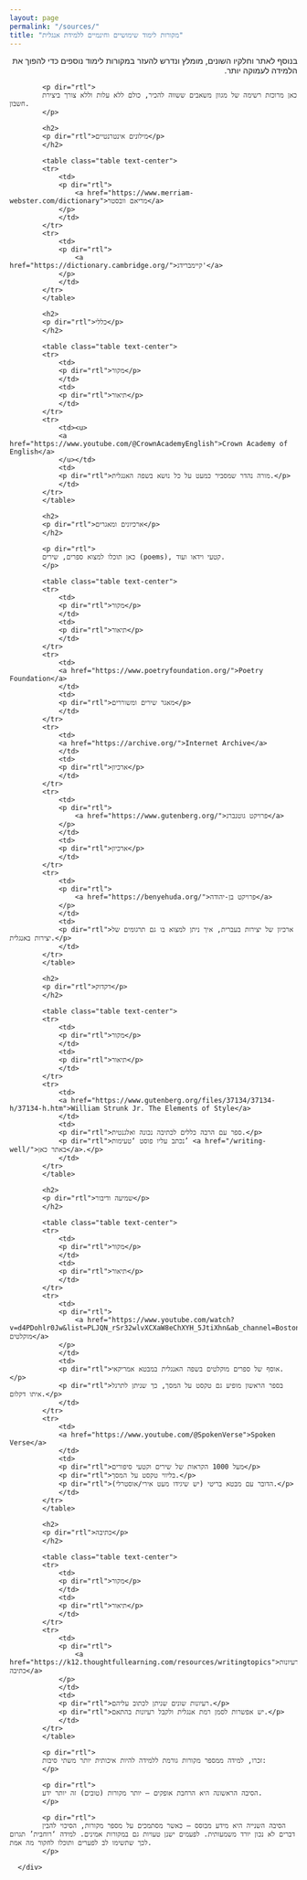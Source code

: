 ```yaml
---
layout: page
permalink: "/sources/"
title: "מקורות לימוד שימושיים וחינמיים ללמידת אנגלית"
---
```



<div class="container px-4 px-lg-5">
    <div class="row gx-4 gx-lg-5 justify-content-center">
        <div class="col-md-10 col-lg-8 col-xl-7">
          <!-- Post preview-->
            <p dir="rtl">
            בנוסף לאתר וחלקיו השונים, מומלץ ונדרש להעזר במקורות לימוד נוספים כדי להפוך את הלמידה לעמוקה יותר.
            </p>

            <p dir="rtl">
            כאן מרוכזת רשימה של מגוון משאבים ששווה להכיר, כולם ללא עלות וללא צורך ביצירת חשבון.
            </p>

            <h2>
            <p dir="rtl">מילונים אינטרנטיים</p>
            </h2>

            <table class="table text-center">
            <tr>
                <td>
                <p dir="rtl">
                    <a href="https://www.merriam-webster.com/dictionary">מריאם וובסטר</a>
                </p>
                </td>
            </tr>
            <tr>
                <td>
                <p dir="rtl">
                    <a href="https://dictionary.cambridge.org/">קיימברידג'</a>
                </p>
                </td>
            </tr>
            </table>

            <h2>
            <p dir="rtl">כללי</p>
            </h2>

            <table class="table text-center">
            <tr>
                <td>
                <p dir="rtl">מקור</p>
                </td>
                <td>
                <p dir="rtl">תיאור</p>
                </td>
            </tr>
            <tr>
                <td><u>
                <a href="https://www.youtube.com/@CrownAcademyEnglish">Crown Academy of English</a>
                </u></td>
                <td>
                <p dir="rtl">מורה נהדר שמסביר כמעט על כל נושא בשפה האנגלית.</p>
                </td>
            </tr>
            </table>

            <h2>
            <p dir="rtl">ארכיונים ומאגרים</p>
            </h2>

            <p dir="rtl">
            כאן תוכלו למצוא ספרים, שירים (poems), קטעי וידאו ועוד.
            </p>

            <table class="table text-center">
            <tr>
                <td>
                <p dir="rtl">מקור</p>
                </td>
                <td>
                <p dir="rtl">תיאור</p>
                </td>
            </tr>
            <tr>
                <td>
                <a href="https://www.poetryfoundation.org/">Poetry Foundation</a>
                </td>
                <td>
                <p dir="rtl">מאגר שירים ומשוררים</p>
                </td>
            </tr>
            <tr>
                <td>
                <a href="https://archive.org/">Internet Archive</a>
                </td>
                <td>
                <p dir="rtl">ארכיון</p>
                </td>
            </tr>
            <tr>
                <td>
                <p dir="rtl">
                    <a href="https://www.gutenberg.org/">פרויקט גוטנברג</a>
                </p>
                </td>
                <td>
                <p dir="rtl">ארכיון</p>
                </td>
            </tr>
            <tr>
                <td>
                <p dir="rtl">
                    <a href="https://benyehuda.org/">פרויקט בן-יהודה</a>
                </p>
                </td>
                <td>
                <p dir="rtl">ארכיון של יצירות בעברית, איך ניתן למצוא בו גם תרגומים של יצירות באנגלית.</p>
                </td>
            </tr>
            </table>

            <h2>
            <p dir="rtl">דקדוק</p>
            </h2>

            <table class="table text-center">
            <tr>
                <td>
                <p dir="rtl">מקור</p>
                </td>
                <td>
                <p dir="rtl">תיאור</p>
                </td>
            </tr>
            <tr>
                <td>
                <a href="https://www.gutenberg.org/files/37134/37134-h/37134-h.htm">William Strunk Jr. The Elements of Style</a>
                </td>
                <td>
                <p dir="rtl">ספר עם הרבה כללים לכתיבה נכונה ואלגנטית.</p>
                <p dir="rtl">נכתב עליו פוסט ‘טעימות’ <a href="/writing-well/">באתר כאן</a>.</p>
                </td>
            </tr>
            </table>

            <h2>
            <p dir="rtl">שמיעה ודיבור</p>
            </h2>

            <table class="table text-center">
            <tr>
                <td>
                <p dir="rtl">מקור</p>
                </td>
                <td>
                <p dir="rtl">תיאור</p>
                </td>
            </tr>
            <tr>
                <td>
                <p dir="rtl">
                    <a href="https://www.youtube.com/watch?v=d4PDohlr0Jw&list=PLJQN_rSr32wlvXCXaW8eChXYH_5JtiXhn&ab_channel=BostonEnglishCentre">ספרים מוקלטים</a>
                </p>
                </td>
                <td>
                <p dir="rtl">אוסף של ספרים מוקלטים בשפה האנגלית במבטא אמריקאי.</p>
                <p dir="rtl">בספר הראשון מופיע גם טקסט על המסך, כך שניתן לתרגל איתו דקלום.</p>
                </td>
            </tr>
            <tr>
                <td>
                <a href="https://www.youtube.com/@SpokenVerse">Spoken Verse</a>
                </td>
                <td>
                <p dir="rtl">מעל 1000 הקראות של שירים וקטעי סיפורים</p>
                <p dir="rtl">בליווי טקסט על המסך.</p>
                <p dir="rtl">הדובר עם מבטא בריטי (יש שיגידו מעט אירי/אוסטרלי).</p>
                </td>
            </tr>
            </table>

            <h2>
            <p dir="rtl">כתיבה</p>
            </h2>

            <table class="table text-center">
            <tr>
                <td>
                <p dir="rtl">מקור</p>
                </td>
                <td>
                <p dir="rtl">תיאור</p>
                </td>
            </tr>
            <tr>
                <td>
                <p dir="rtl">
                    <a href="https://k12.thoughtfullearning.com/resources/writingtopics">רעיונות כתיבה</a>
                </p>
                </td>
                <td>
                <p dir="rtl">רעיונות שונים שניתן לכתוב עליהם.</p>
                <p dir="rtl">יש אפשרות לסמן רמת אנגלית ולקבל רעיונות בהתאם.</p>
                </td>
            </tr>
            </table>

            <p dir="rtl">
            זכרו, למידה ממספר מקורות גורמת ללמידה להיות איכותית יותר משתי סיבות:
            </p>

            <p dir="rtl">
            הסיבה הראשונה היא הרחבת אופקים – יותר מקורות (טובים) זה יותר ידע.
            </p>

            <p dir="rtl">
            הסיבה השנייה היא מידע מבוסס – כאשר מסתמכים על מספר מקורות, הסיכוי להבין דברים לא נכון יורד משמעותית. לפעמים ישנן טעויות גם במקורות אמינים. למידה ‘רוחבית’ תגרום לכך שתשימו לב לפערים ותוכלו לחקור מה אמת.
            </p>

      </div>
  </div>
</div>